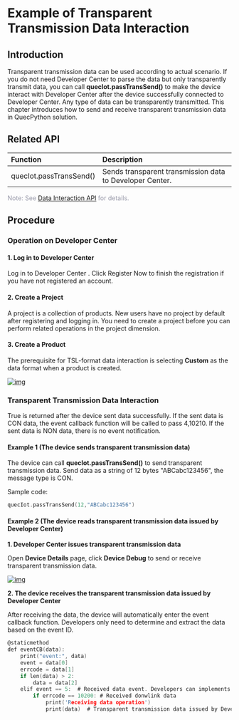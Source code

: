 # Example of Transparent Transmission Data Interaction

 ## __Introduction__

Transparent transmission data can be used according to actual scenario. If you do not need Developer Center to parse the data but only transparently transmit data, you can call __quecIot.passTransSend()__ to make the device interact with Developer Center after the device successfully connected to Developer Center. Any type of data can be transparently transmitted. This chapter introduces how to send and receive transparent transmission data in QuecPython solution. 



## __Related API__

| Function                | Description                                 |
| :---------------------- | :------------------------------------------ |
| quecIot.passTransSend() | Sends transparent transmission data to Developer Center. |

<font color=#999AAA >Note: See [Data Interaction API](/en/deviceDevelop/nb/QuecPython/api/nb-quecpython-api-03.md) for details.</font>


## __Procedure__

### **Operation on Developer Center**

#### **1. Log in to Developer Center**

Log in to <a :href="toDevelopCenter(null, 'en')" target="_blank">Developer Center</a> . Click <a :href="toDevelopCenter('registerType', 'en')" target="_blank">Register Now</a> to finish the registration if you have not registered an account.

#### **2. Create a Project** 

A project is a collection of products. New users have no project by default after registering and logging in. You need to create a project before you can perform related operations in the project dimension.

#### **3. Create a Product** 

The prerequisite for TSL-format data interaction is selecting __Custom__ as the data format when a product is created.

<a data-fancybox title="img" href="/en/deviceDevelop/nb/QuecPython/resource/data/SeriaNet/Example-01.png">![img](/en/deviceDevelop/nb/QuecPython/resource/data/SeriaNet/Example-01.png)</a>

### **Transparent Transmission Data Interaction**

True is returned after the device sent data successfully. If the sent data is CON data, the event callback function will be called to pass 4,10210. If the sent data is NON data, there is no event notification.

#### __Example 1 (The device sends transparent transmission data)__

The device can call __quecIot.passTransSend()__ to send transparent transmission data. Send data as a string of 12 bytes "ABCabc123456", the message type is CON.

Sample code:

```c
quecIot.passTransSend(12,"ABCabc123456")
```

#### __Example 2 (The device reads transparent transmission data issued by Developer Center)__

__1. Developer Center issues transparent transmission data__

Open __Device Details__ page, click __Device Debug__ to send or receive transparent transmission data.

<a data-fancybox title="img" href="/en/deviceDevelop/nb/QuecPython/resource/data/SeriaNet/Example-02.png">![img](/en/deviceDevelop/nb/QuecPython/resource/data/SeriaNet/Example-02.png)</a>

__2. The device receives the transparent transmission data issued by Developer Center__

After receiving the data, the device will automatically enter the event callback function. Developers only need to determine and extract the data based on the event ID.

```c
@staticmethod
def eventCB(data):
    print("event:", data)
    event = data[0]
    errcode = data[1]
    if len(data) > 2:
        data = data[2]
    elif event == 5:  # Received data event. Developers can implements downlink business logic based on this event.
        if errcode == 10200: # Received donwlink data
            print('Receiving data operation')
            print(data)  # Transparent transmission data issued by Developer Center
```



 

